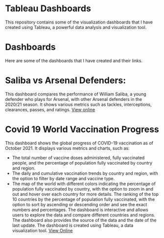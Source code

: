 # Tableau Dashboards
This repository contains some of the visualization dashboards that I have created using Tableau, a powerful data analysis and visualization tool.


# Dashboards
Here are some of the dashboards that I have created and their links.


# Saliba vs Arsenal Defenders: 
This dashboard compares the performance of William Saliba, a young defender who plays for Arsenal, with other Arsenal defenders in the 2020/21 season. It shows various metrics such as tackles, interceptions, clearances, passes, and ratings. [View online](https://public.tableau.com/views/SalibaDashboard/Dashboard1?:language=en-US&:display_count=n&:origin=viz_share_link)

# Covid 19 World Vaccination Progress
This dashboard shows the global progress of COVID-19 vaccination as of October 2021. It displays various metrics and charts, such as:
- The total number of vaccine doses administered, fully vaccinated people, and the percentage of population fully vaccinated by country and region.
- The daily and cumulative vaccination trends by country and region, with the option to filter by date range and vaccine type.
- The map of the world with different colors indicating the percentage of population fully vaccinated by country, with the option to zoom in and out and hover over each country for more details.
The ranking of the top 10 countries by the percentage of population fully vaccinated, with the option to sort by ascending or descending order and see the exact numbers and percentages.
The dashboard is interactive and allows users to explore the data and compare different countries and regions. The dashboard also provides the source of the data and the date of the last update. The dashboard is created using Tableau, a data visualization tool. [View Online](https://public.tableau.com/shared/ZFZDDGY3R?:display_count=n&:origin=viz_share_link)
